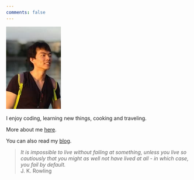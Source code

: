 ```yaml
---
comments: false
---
```


![](static/images/profile.jpg)

I enjoy coding, learning new things, cooking and traveling.

More about me [here](about.md).

You can also read my [blog](blog/index.md).

> _It is impossible to live without failing at something, unless you live so cautiously that you might as well not have lived at all - in which case, you fail by default._ <br/> J. K. Rowling

[My Diet]: blog/posts/2022-08-01-my-diet.md
[My Self-Hosting Journey]: blog/posts/2022-05-22-my-self-hosting-journey.md
